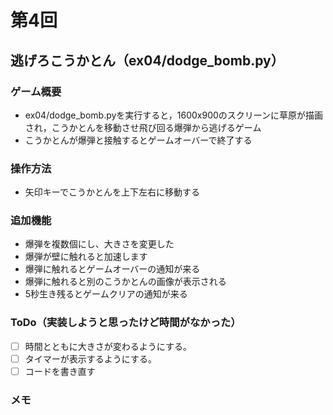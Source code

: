 # 第4回
## 逃げろこうかとん（ex04/dodge_bomb.py）
### ゲーム概要
- ex04/dodge_bomb.pyを実行すると，1600x900のスクリーンに草原が描画され，こうかとんを移動させ飛び回る爆弾から逃げるゲーム
- こうかとんが爆弾と接触するとゲームオーバーで終了する
### 操作方法
- 矢印キーでこうかとんを上下左右に移動する
### 追加機能
- 爆弾を複数個にし、大きさを変更した
- 爆弾が壁に触れると加速します
- 爆弾に触れるとゲームオーバーの通知が来る
- 爆弾に触れると別のこうかとんの画像が表示される
- 5秒生き残るとゲームクリアの通知が来る
### ToDo（実装しようと思ったけど時間がなかった）
- [ ] 時間とともに大きさが変わるようにする。
- [ ] タイマーが表示するようにする。
- [ ] コードを書き直す
### メモ
